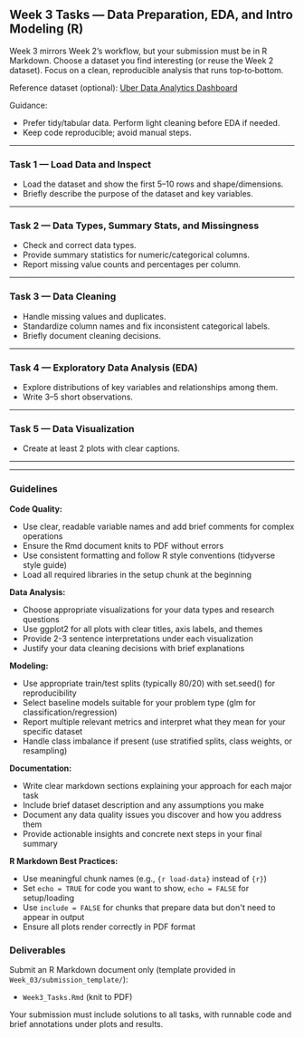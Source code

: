 ## Week 3 Tasks — Data Preparation, EDA, and Intro Modeling (R)

Week 3 mirrors Week 2’s workflow, but your submission must be in R Markdown. Choose a dataset you find interesting (or reuse the Week 2 dataset). Focus on a clean, reproducible analysis that runs top‑to‑bottom.

Reference dataset (optional): [Uber Data Analytics Dashboard](https://www.kaggle.com/datasets/yashdevladdha/uber-ride-analytics-dashboard/data)

Guidance:
- Prefer tidy/tabular data. Perform light cleaning before EDA if needed.
- Keep code reproducible; avoid manual steps.

---

### Task 1 — Load Data and Inspect
- Load the dataset and show the first 5–10 rows and shape/dimensions.
- Briefly describe the purpose of the dataset and key variables.

---

### Task 2 — Data Types, Summary Stats, and Missingness
- Check and correct data types.
- Provide summary statistics for numeric/categorical columns.
- Report missing value counts and percentages per column.

---

### Task 3 — Data Cleaning
- Handle missing values and duplicates.
- Standardize column names and fix inconsistent categorical labels.
- Briefly document cleaning decisions.

---

### Task 4 — Exploratory Data Analysis (EDA)
- Explore distributions of key variables and relationships among them.
- Write 3–5 short observations.

---

### Task 5 — Data Visualization
- Create at least 2 plots with clear captions.

---

---

### Guidelines

**Code Quality:**
- Use clear, readable variable names and add brief comments for complex operations
- Ensure the Rmd document knits to PDF without errors
- Use consistent formatting and follow R style conventions (tidyverse style guide)
- Load all required libraries in the setup chunk at the beginning

**Data Analysis:**
- Choose appropriate visualizations for your data types and research questions
- Use ggplot2 for all plots with clear titles, axis labels, and themes
- Provide 2-3 sentence interpretations under each visualization
- Justify your data cleaning decisions with brief explanations

**Modeling:**
- Use appropriate train/test splits (typically 80/20) with set.seed() for reproducibility
- Select baseline models suitable for your problem type (glm for classification/regression)
- Report multiple relevant metrics and interpret what they mean for your specific dataset
- Handle class imbalance if present (use stratified splits, class weights, or resampling)

**Documentation:**
- Write clear markdown sections explaining your approach for each major task
- Include brief dataset description and any assumptions you make
- Document any data quality issues you discover and how you address them
- Provide actionable insights and concrete next steps in your final summary

**R Markdown Best Practices:**
- Use meaningful chunk names (e.g., `{r load-data}` instead of `{r}`)
- Set `echo = TRUE` for code you want to show, `echo = FALSE` for setup/loading
- Use `include = FALSE` for chunks that prepare data but don't need to appear in output
- Ensure all plots render correctly in PDF format

### Deliverables

Submit an R Markdown document only (template provided in `Week_03/submission_template/`):

- `Week3_Tasks.Rmd` (knit to PDF)

Your submission must include solutions to all tasks, with runnable code and brief annotations under plots and results.